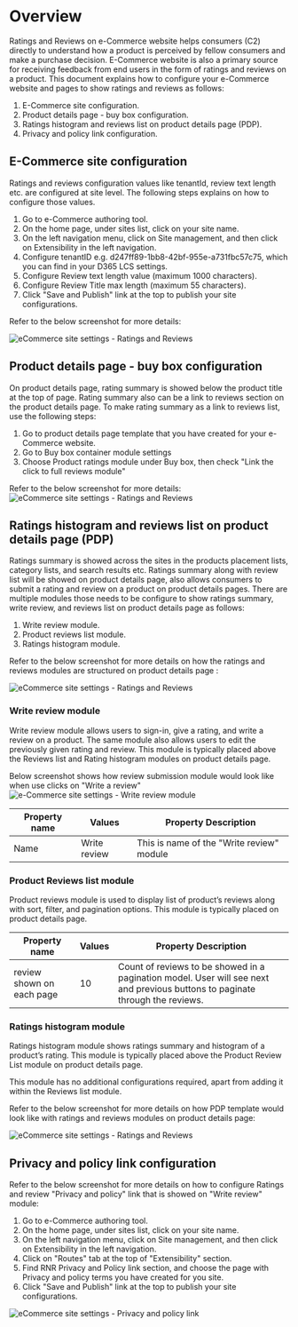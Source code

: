 # Overview
Ratings and Reviews on e-Commerce website helps consumers (C2) directly to understand how a product is perceived by fellow consumers and make a purchase decision. E-Commerce website is also a primary source for receiving feedback from end users in the form of ratings and reviews on a product. This document explains how to configure your e-Commerce website and pages to show ratings and reviews as follows:

1. E-Commerce site configuration.
2. Product details page - buy box configuration.
3. Ratings histogram and reviews list on product details page (PDP). 
4. Privacy and policy link configuration.


## E-Commerce site configuration  

Ratings and reviews configuration values like tenantId, review text length etc. are configured at site level. The following steps explains on how to configure those values. 

1. Go to e-Commerce authoring tool.
2. On the home page, under sites list, click on your site name. 
3. On the left navigation menu, click on Site management, and then click on Extensibility in the left navigation. 
4. Configure tenantID e.g. d247ff89-1bb8-42bf-955e-a731fbc57c75, which you can find in your D365 LCS settings. 
5. Configure Review text length value (maximum 1000 characters). 
6. Configure Review Title max length (maximum 55 characters). 
7. Click "Save and Publish" link at the top to publish your site configurations. 


Refer to the below screenshot for more details:

![eCommerce site settings - Ratings and Reviews ](media/rnr-eCommerce-site-appsettings.png)



## Product details page - buy box configuration  

On product details page, rating summary is showed below the product title at the top of page. Rating summary also can be a link to reviews section on the product details page. To make rating summary as a link to reviews list, use the following steps:  

1. Go to product details page template that you have created for your e-Commerce website. 
2. Go to Buy box container module settings
3. Choose Product ratings module under Buy box, then check "Link the click to full reviews module"


Refer to the below screenshot for more details:
![eCommerce site settings - Ratings and Reviews ](media/rnr-eCommerce-buy-box-rating-summary.png)

## Ratings histogram and reviews list on product details page (PDP) 

Ratings summary is showed across the sites in the products placement lists, category lists, and search results etc. Ratings summary along with review list will be showed on product details page, also allows consumers to submit a rating and review on a product on product details pages.  There are multiple modules those needs to be configure to show ratings summary, write review, and reviews list on product details page as follows:

1. Write review module. 
2. Product reviews list module. 
3. Ratings histogram module.

Refer to the below screenshot for more details on how the ratings and reviews modules are structured on product details page :

![eCommerce site settings - Ratings and Reviews ](media/rnr-eCommerce-pdp-reviews-modules_design.png)

### Write review module 
Write review module allows users to sign-in, give a rating, and write a review on a product. The same module also allows users to edit the previously given rating and review.  This module is typically placed above the Reviews list and Rating histogram modules on product details page.

Below screenshot shows how review submission module would look like when use clicks on "Write a review"
![e-Commerce site settings - Write review module ](media/rnr-eCommerce-write-review-module.png)

| Property name     | Values                                                       | Property Description                                         |
| ----------------- | ------------------------------------------------------------ | ------------------------------------------------------------ |
| Name             | Write review                                                   | This is name of the "Write review" module|


### Product Reviews list module 
Product reviews module is used to display list of product’s reviews along with sort, filter, and pagination options. This module is typically placed on product details page.



| Property name     | Values                                                       | Property Description                                         |
| ----------------- | ------------------------------------------------------------ | ------------------------------------------------------------ |
| review shown on each page             | 10                                                   | Count of reviews to be showed in a pagination model. User will see next and previous buttons to paginate through the reviews. |




### Ratings histogram module 
Ratings histogram module shows ratings summary and histogram of a product’s rating. This module is typically placed above the Product Review List module on product details page.

This module has no additional configurations required, apart from adding it within the Reviews list module. 


Refer to the below screenshot for more details on how PDP template would look like with ratings and reviews modules on product details page:

![eCommerce site settings - Ratings and Reviews ](media/rnr-eCommerce-pdp-reviews-modules.png)



## Privacy and policy link configuration  

Refer to the below screenshot for more details on how to configure Ratings and review "Privacy and policy" link that is showed on "Write review" module:

1. Go to e-Commerce authoring tool.
2. On the home page, under sites list, click on your site name. 
3. On the left navigation menu, click on Site management, and then click on Extensibility in the left navigation. 
4. Click on "Routes" tab at the top of "Extensibility" section. 
5. Find RNR Privacy and Policy link section, and choose the page with Privacy and policy terms you have created for you site. 
6. Click "Save and Publish" link at the top to publish your site configurations. 


![eCommerce site settings - Privacy and policy link ](media/rnr-eCommerce-rnr-privacy-policy-link.png)

